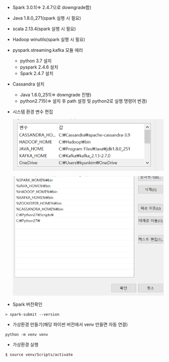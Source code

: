- Spark 3.0.1(=> 2.4.7으로 downgrade함)
- Java 1.8.0_271(spark 실행 시 필요)
- scala 2.13.4(spark 실행 시 필요)
- Hadoop winutils(spark 실행 시 필요)



- pyspark.streaming.kafka 모듈 에러
  - python 3.7 설치
  - pyspark 2.4.6 설치
  - Spark 2.4.7 설치



- Cassandra 설치
  - Java 1.8.0_251(=> downgrade 진행)
  - python2.715(=> 설치 후 path 설정 및 python2로 실행 명령어 번경)



- 시스템 환경 변수 편집

  ![1](1.PNG)

  ![2](2.PNG)



- Spark 버전확인

```
> spark-submit --version
```

- 가상환경 만들기(해당 파이썬 버전에서 venv 만들면 자동 연결)

```
python -m venv venv
```

- 가상환경 실행

```
$ source venv/Scripts/activate
```

